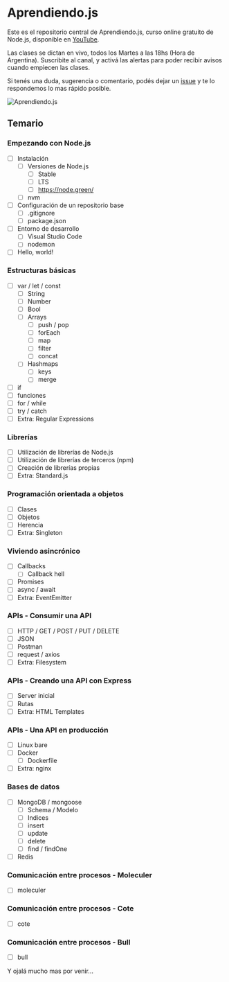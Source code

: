 # Aprendiendo.js

Este es el repositorio central de Aprendiendo.js, curso online gratuito de Node.js, disponible en [YouTube](https://www.youtube.com/channel/UCZYvniRWZdC_YeIL9fxwlsg).

Las clases se dictan en vivo, todos los Martes a las 18hs (Hora de Argentina). Suscribite al canal, y activá las alertas para poder recibir avisos cuando empiecen las clases.

Si tenés una duda, sugerencia o comentario, podés dejar un [issue](https://github.com/futurorandomico/aprendiendo-js/issues) y te lo respondemos lo mas rápido posible.

![Aprendiendo.js][logo]

## Temario

### Empezando con Node.js

- [ ] Instalación
    - [ ] Versiones de Node.js
        - [ ] Stable
        - [ ] LTS
        - [ ] https://node.green/
    - [ ] nvm
- [ ] Configuración de un repositorio base
    - [ ] .gitignore
    - [ ] package.json
- [ ] Entorno de desarrollo
    - [ ] Visual Studio Code
    - [ ] nodemon
- [ ] Hello, world!

### Estructuras básicas

- [ ] var / let / const
    - [ ] String
    - [ ] Number
    - [ ] Bool
    - [ ] Arrays
        - [ ] push / pop
        - [ ] forEach
        - [ ] map
        - [ ] filter
        - [ ] concat
    - [ ] Hashmaps
        - [ ] keys
        - [ ] merge
- [ ] if
- [ ] funciones
- [ ] for / while
- [ ] try / catch
- [ ] Extra: Regular Expressions

### Librerías

- [ ] Utilización de librerías de Node.js
- [ ] Utilización de librerías de terceros (npm)
- [ ] Creación de librerías propias
- [ ] Extra: Standard.js

### Programación orientada a objetos

- [ ] Clases
- [ ] Objetos
- [ ] Herencia
- [ ] Extra: Singleton

### Viviendo asincrónico

- [ ] Callbacks
    - [ ] Callback hell
- [ ] Promises
- [ ] async / await
- [ ] Extra: EventEmitter

### APIs - Consumir una API

- [ ] HTTP / GET / POST / PUT / DELETE
- [ ] JSON
- [ ] Postman
- [ ] request / axios
- [ ] Extra: Filesystem

### APIs - Creando una API con Express

- [ ] Server inicial
- [ ] Rutas
- [ ] Extra: HTML Templates

### APIs - Una API en producción

- [ ] Linux bare
- [ ] Docker
    - [ ] Dockerfile
- [ ] Extra: nginx

### Bases de datos

- [ ] MongoDB / mongoose
    - [ ] Schema / Modelo
    - [ ] Indices
    - [ ] insert
    - [ ] update
    - [ ] delete
    - [ ] find / findOne
- [ ] Redis

### Comunicación entre procesos - Moleculer
- [ ] moleculer

### Comunicación entre procesos - Cote
- [ ] cote

### Comunicación entre procesos - Bull
- [ ] bull

Y ojalá mucho mas por venir...

[logo]: https://github.com/futurorandomico/aprendiendo-js/blob/master/resources/header.jpg?raw=true "Logo"
